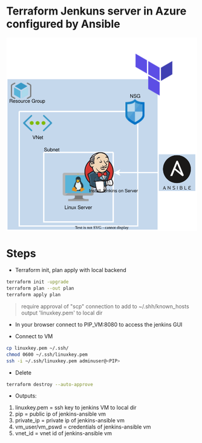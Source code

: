 <p align="center">
<h1>Terraform Jenkuns server in Azure configured by Ansible</h1>
<img src="https://github.com/Joska99/joska/blob/main/terraform/modules/tf-jenkins-server/diagram.drawio.svg">
</p>


<h1> Steps </h1>

- Terraform init, plan apply with local backend
```bash
terraform init -upgrade
terraform plan --out plan
terraform apply plan 
```
> require approval of "scp" connection to add to ~/.shh/known_hosts
> output 'linuxkey.pem' to local dir

- In your browser connect to PIP_VM:8080 to access the jenkins GUI

- Connect to VM
```bash
cp linuxkey.pem ~/.ssh/
chmod 0600 ~/.ssh/linuxkey.pem
ssh -i ~/.ssh/linuxkey.pem adminuser@<PIP>
```

- Delete
```bash
terraform destroy --auto-approve
```

- Outputs:
1. linuxkey.pem = ssh key to jenkins VM to local dir
2. pip = public ip of jenkins-ansible vm
3. private_ip = private ip of jenkins-ansible vm
4. vm_user/vm_pswd = credentials of jenkins-ansible vm
5. vnet_id = vnet id of jenkins-ansible vm